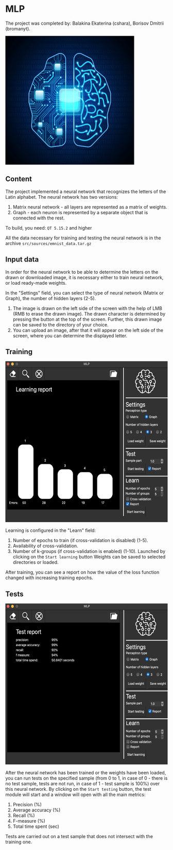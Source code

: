 # MLP

The project was completed by: Balakina Ekaterina (cshara), Borisov Dmitrii (bromanyt).

<img src="src/icons/logo.png" width="400" height="400" />

## Content

The project implemented a neural network that recognizes the letters of the Latin alphabet.
The neural network has two versions:
1. Matrix neural network - all layers are represented as a matrix of weights.
2. Graph - each neuron is represented by a separate object that is connected with the rest.

To build, you need: `QT 5.15.2` and higher

All the data necessary for training and testing the neural network is in the archive `src/sources/emnist_data.tar.gz`
    
## Input data

In order for the neural network to be able to determine the letters on the drawn or downloaded image, it is necessary either to train
neural network, or load ready-made weights.

In the "Settings" field, you can select the type of neural network (Matrix or Graph), the number of hidden layers (2-5).

1. The image is drawn on the left side of the screen with the help of LMB (RMB to erase the drawn image). The drawn character is determined by pressing the button at the top of the screen. Further, this drawn image can be saved to the directory of your choice.
2. You can upload an image, after that it will appear on the left side of the screen, where you can determine the displayed letter.


## Training

<img src="src/images_for_research/3_5.png" width="600" height="500" />

Learning is configured in the "Learn" field:
   1. Number of epochs to train (if cross-validation is disabled) (1-5).
   2. Availability of cross-validation.
   3. Number of k-groups (if cross-validation is enabled) (1-10).
Launched by clicking on the `Start learning` button
Weights can be saved to selected directories or loaded.

After training, you can see a report on how the value of the loss function changed with increasing training epochs.


## Tests

<img src="src/images_for_research/3_5r.png" width="600" height="500" />

After the neural network has been trained or the weights have been loaded, you can run tests on the specified sample
(from 0 to 1, in case of 0 - there is no test sample, tests are not run, in case of 1 - test sample is 100%)
over this neural network.
By clicking on the `Start testing` button, the test module will start and a window will open with all the main
metrics:
   1. Precision (%)
   2. Average accuracy (%)
   3. Recall (%)
   4. F-measure (%)
   5. Total time spent (sec)

Tests are carried out on a test sample that does not intersect with the training one.
